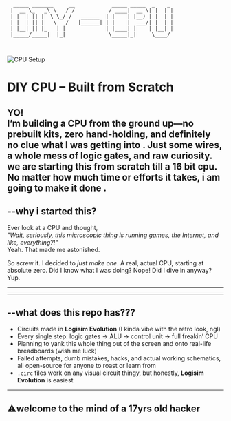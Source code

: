 ```
  _____ _______     __            _____ _____  _    _ 
 |  __ \_   _\ \   / /           / ____|  __ \| |  | |
 | |  | || |  \ \_/ /   ______  | |    | |__) | |  | |
 | |  | || |   \   /   |______| | |    |  ___/| |  | |
 | |__| || |_   | |             | |____| |    | |__| |
 |_____/_____|  |_|              \_____|_|     \____/ 
                                                      
                                                      
```
![CPU Setup](https://github.com/trinetra-1337/DIY-CPU/blob/main/setting-up-enviroment/cpu.jpg?raw=true)


#  DIY CPU – Built from Scratch

YO! 
<br>
I’m building a CPU from the ground up—no prebuilt kits, zero hand-holding, and definitely no clue what I was getting into
. Just some wires, a whole mess of logic gates, and raw curiosity.  
we are starting this from scratch till a 16 bit cpu. No matter how much time or efforts  it takes, i am going to make it done .
---

## --why i started this?

Ever look at a CPU and thought,  
*"Wait, seriously, this microscopic thing is running games, the Internet, and like, everything?!"*  
Yeah. That made me astonished.

So screw it. I decided to *just make one*. A real, actual CPU, starting at absolute zero. Did I know what I was doing? Nope! Did I dive in anyway? Yup.

---
---

## --what does this repo has???

- Circuits made in **Logisim Evolution** (I kinda vibe with the retro look, ngl)
- Every single step: logic gates → ALU → control unit → full freakin’ CPU
- Planning to yank this whole thing out of the screen and onto real-life breadboards (wish me luck)
- Failed attempts, dumb mistakes, hacks, and actual working schematics, all open-source for anyone to roast or learn from
- `.circ` files work on any visual circuit thingy, but honestly, **Logisim Evolution** is easiest

---
## ⚠️welcome to the mind of a 17yrs old hacker

  
